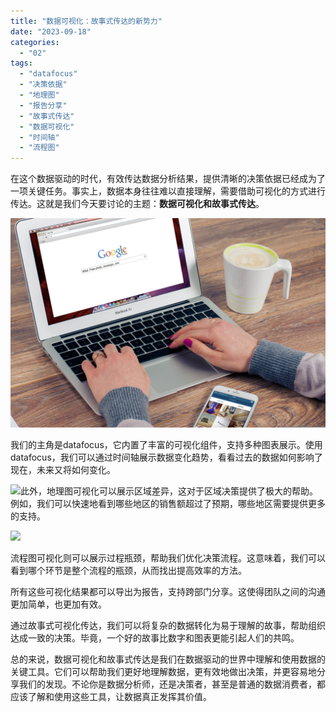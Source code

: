 ```yaml
---
title: "数据可视化：故事式传达的新势力"
date: "2023-09-18"
categories: 
  - "02"
tags: 
  - "datafocus"
  - "决策依据"
  - "地理图"
  - "报告分享"
  - "故事式传达"
  - "数据可视化"
  - "时间轴"
  - "流程图"
---
```


在这个数据驱动的时代，有效传达数据分析结果，提供清晰的决策依据已经成为了一项关键任务。事实上，数据本身往往难以直接理解，需要借助可视化的方式进行传达。这就是我们今天要讨论的主题：**数据可视化和故事式传达**。

![](images/1690448480-office-625892-scaled.jpg)

我们的主角是datafocus，它内置了丰富的可视化组件，支持多种图表展示。使用datafocus，我们可以通过时间轴展示数据变化趋势，看看过去的数据如何影响了现在，未来又将如何变化。

![](https://x.chatmindai.net/%E7%AC%AC%E4%BA%8C%E5%BC%A0%E5%9B%BE%E7%89%87%EF%BC%9Adatafocus%E7%9A%84%E6%97%B6%E9%97%B4%E8%BD%B4%E5%8F%AF%E8%A7%86%E5%8C%96%E7%95%8C%E9%9D%A2)此外，地理图可视化可以展示区域差异，这对于区域决策提供了极大的帮助。例如，我们可以快速地看到哪些地区的销售额超过了预期，哪些地区需要提供更多的支持。

![](images/1695018251-%E5%A4%A7%E5%B1%8F%E6%95%88%E6%9E%9C%E5%8A%A8%E6%80%81.gif)

流程图可视化则可以展示过程瓶颈，帮助我们优化决策流程。这意味着，我们可以看到哪个环节是整个流程的瓶颈，从而找出提高效率的方法。

所有这些可视化结果都可以导出为报告，支持跨部门分享。这使得团队之间的沟通更加简单，也更加有效。

通过故事式可视化传达，我们可以将复杂的数据转化为易于理解的故事，帮助组织达成一致的决策。毕竟，一个好的故事比数字和图表更能引起人们的共鸣。

总的来说，数据可视化和故事式传达是我们在数据驱动的世界中理解和使用数据的关键工具。它们可以帮助我们更好地理解数据，更有效地做出决策，并更容易地分享我们的发现。不论你是数据分析师，还是决策者，甚至是普通的数据消费者，都应该了解和使用这些工具，让数据真正发挥其价值。
